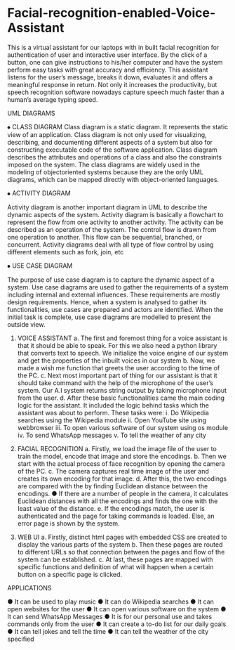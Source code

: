 # Facial-recognition-enabled-Voice-Assistant
This is a virtual assistant for our laptops with in built facial
recognition for authentication of user and interactive user interface.
By the click of a button, one can give instructions to his/her computer and
have the system perform easy tasks with great accuracy and efficiency.
This assistant listens for the user’s message, breaks it down, evaluates it
and offers a meaningful response in return. Not only it increases the productivity, but speech
recognition software nowadays capture speech much faster than a
human’s average typing speed.

UML DIAGRAMS

⦁	CLASS DIAGRAM
Class diagram is a static diagram. It represents the static view of an application. Class diagram is not only used for visualizing, describing, and documenting different aspects of a system but also for constructing executable code of the software application.
Class diagram describes the attributes and operations of a class and also the constraints imposed on the system. The class diagrams are widely used in the modeling of objectoriented systems because they are the only UML diagrams, which can be mapped directly with object-oriented languages.



 

⦁	ACTIVITY DIAGRAM

Activity diagram is another important diagram in UML to describe the dynamic aspects of the system.
Activity diagram is basically a flowchart to represent the flow from one activity to another activity. The activity can be described as an operation of the system.
The control flow is drawn from one operation to another. This flow can be sequential, branched, or concurrent. Activity diagrams deal with all type of flow control by using different elements such as fork, join, etc




 





⦁	USE CASE DIAGRAM

The purpose of use case diagram is to capture the dynamic aspect of a system. Use case diagrams are used to gather the requirements of a system including internal and external influences. These requirements are mostly design requirements. Hence, when a system is analysed to gather its functionalities, use cases are prepared and actors are identified.
When the initial task is complete, use case diagrams are modelled to present the outside view.


 


1. VOICE ASSISTANT
a. The first and foremost thing for a voice assistant is that it should be
able to speak. For this we also need a python library that converts text
to speech. We initialize the voice engine of our system and get the
properties of the inbuilt voices in our system
b. Now, we made a wish me function that greets the user according to the
time of the PC.
c. Next most important part of thing for our assistant is that it should take
command with the help of the microphone of the user’s system. Our A.I
system returns string output by taking microphone input from the user.
d. After these basic functionalities came the main coding logic for the
assistant. It included the logic behind tasks which the assistant was
about to perform. These tasks were:
i. Do Wikipedia searches using the Wikipedia module
ii. Open YouTube site using webbrowser
iii. To open various software of our system using os module
iv. To send WhatsApp messages
v. To tell the weather of any city

2. FACIAL RECOGNITION
a. Firstly, we load the image file of the user to train the model, encode
that image and store the encodings.
b. Then we start with the actual process of face recognition by opening
the camera of the PC.
c. The camera captures real time image of the user and creates its own
encoding for that image.
d. After this, the two encodings are compared with the by finding
Euclidean distance between the encodings.
● If there are a number of people in the camera, it calculates
Euclidean distances with all the encodings and finds the one with
the least value of the distance.
e. If the encodings match, the user is authenticated and the page for
taking commands is loaded. Else, an error page is shown by the
system.

3. WEB UI
a. Firstly, distinct html pages with embedded CSS are created to display
the various parts of the system
b. Then these pages are routed to different URLs so that connection
between the pages and flow of the system can be established.
c. At last, these pages are mapped with specific functions and definition
of what will happen when a certain button on a specific page is clicked.

APPLICATIONS

● It can be used to play music
● It can do Wikipedia searches
● It can open websites for the user
● It can open various software on the system
● It can send WhatsApp Messages
● It is for our personal use and takes commands only from the user
● It can create a to-do list for our daily goals
● It can tell jokes and tell the time
● It can tell the weather of the city specified
